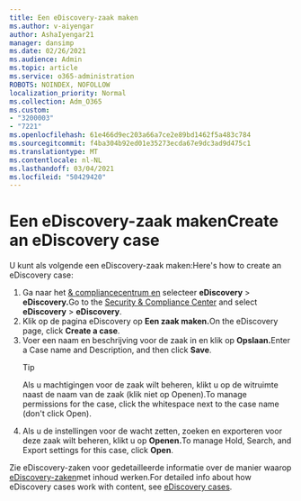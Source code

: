 ```yaml
---
title: Een eDiscovery-zaak maken
ms.author: v-aiyengar
author: AshaIyengar21
manager: dansimp
ms.date: 02/26/2021
ms.audience: Admin
ms.topic: article
ms.service: o365-administration
ROBOTS: NOINDEX, NOFOLLOW
localization_priority: Normal
ms.collection: Adm_O365
ms.custom:
- "3200003"
- "7221"
ms.openlocfilehash: 61e466d9ec203a66a7ce2e89bd1462f5a483c784
ms.sourcegitcommit: f4ba304b92ed01e35273ecda67e9dc3ad9d475c1
ms.translationtype: MT
ms.contentlocale: nl-NL
ms.lasthandoff: 03/04/2021
ms.locfileid: "50429420"
---
```

# <a name="create-an-ediscovery-case"></a><span data-ttu-id="c8770-102">Een eDiscovery-zaak maken</span><span class="sxs-lookup"><span data-stu-id="c8770-102">Create an eDiscovery case</span></span>

<span data-ttu-id="c8770-103">U kunt als volgende een eDiscovery-zaak maken:</span><span class="sxs-lookup"><span data-stu-id="c8770-103">Here's how to create an eDiscovery case:</span></span>

1. <span data-ttu-id="c8770-104">Ga naar het [& compliancecentrum en](https://go.microsoft.com/fwlink/p/?linkid=2077143) selecteer **eDiscovery**  >  **eDiscovery.**</span><span class="sxs-lookup"><span data-stu-id="c8770-104">Go to the [Security & Compliance Center](https://go.microsoft.com/fwlink/p/?linkid=2077143) and select **eDiscovery** > **eDiscovery**.</span></span>
1. <span data-ttu-id="c8770-105">Klik op de pagina eDiscovery op **Een zaak maken.**</span><span class="sxs-lookup"><span data-stu-id="c8770-105">On the eDiscovery page, click **Create a case**.</span></span>
1. <span data-ttu-id="c8770-106">Voer een naam en beschrijving voor de zaak in en klik op **Opslaan.**</span><span class="sxs-lookup"><span data-stu-id="c8770-106">Enter a Case name and Description, and then click **Save**.</span></span>
    > [!TIP]
    ><span data-ttu-id="c8770-107">Als u machtigingen voor de zaak wilt beheren, klikt u op de witruimte naast de naam van de zaak (klik niet op Openen).</span><span class="sxs-lookup"><span data-stu-id="c8770-107">To manage permissions for the case, click the whitespace next to the case name (don't click Open).</span></span>
1. <span data-ttu-id="c8770-108">Als u de instellingen voor de wacht zetten, zoeken en exporteren voor deze zaak wilt beheren, klikt u op **Openen.**</span><span class="sxs-lookup"><span data-stu-id="c8770-108">To manage Hold, Search, and Export settings for this case, click **Open**.</span></span>

<span data-ttu-id="c8770-109">Zie eDiscovery-zaken voor gedetailleerde informatie over de manier waarop [eDiscovery-zaken](https://go.microsoft.com/fwlink/?linkid=2101589)met inhoud werken.</span><span class="sxs-lookup"><span data-stu-id="c8770-109">For detailed info about how eDiscovery cases work with content, see [eDiscovery cases](https://go.microsoft.com/fwlink/?linkid=2101589).</span></span>
